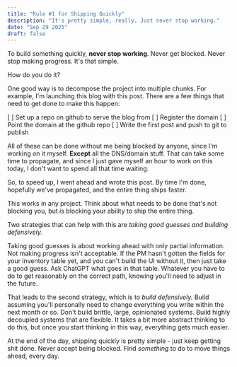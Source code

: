 ```yaml
---
title: "Rule #1 for Shipping Quickly"
description: "It's pretty simple, really. Just never stop working."
date: "Sep 29 2025"
draft: false
---
```


To build something quickly, **never stop working**. Never get blocked. Never stop making progress. It's that simple. 

How do you do it? 

One good way is to decompose the project into multiple chunks. For example, I'm launching this blog with this post. There are a few things that need to get done to make this happen:

[ ] Set up a repo on github to serve the blog from
[ ] Register the domain
[ ] Point the domain at the github repo
[ ] Write the first post and push to git to publish

All of these can be done without me being blocked by anyone, since I'm working on it myself. **Except** all the DNS/domain stuff. That can take some time to propagate, and since I just gave myself an hour to work on this today, I don't want to spend all that time waiting.

So, to speed up, I went ahead and wrote this post. By time I'm done, hopefully we've propagated, and the entire thing ships faster. 

This works in any project. Think about what needs to be done that's not blocking you, but *is* blocking your ability to ship the entire thing.

Two strategies that can help with this are *taking good guesses and building defensively.*

Taking good guesses is about working ahead with only partial information. Not making progress isn't acceptable. If the PM hasn't gotten the fields for your inventory table yet, and you can't build the UI without it, then just take a good guess. Ask ChatGPT what goes in that table. Whatever you have to do to get reasonably on the correct path, knowing you'll need to adjust in the future. 

That leads to the second strategy, which is to *build defensively.* Build assuming you'll personally need to change everything you write within the next month or so. Don't build brittle, large, opinionated systems. Build highly decoupled systems that are flexible. It takes a bit more abstract thinking to do this, but once you start thinking in this way, everything gets much easier.

At the end of the day, shipping quickly is pretty simple - just keep getting shit done. Never accept being blocked. Find *something* to do to move things ahead, every day. 